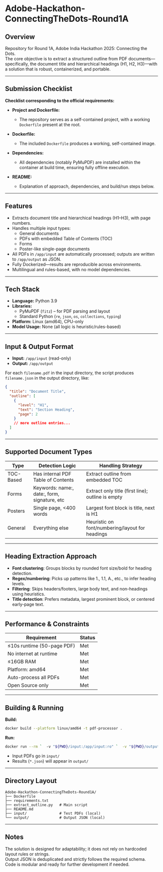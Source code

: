 # Adobe-Hackathon-ConnectingTheDots-Round1A

## Overview

Repository for Round 1A, Adobe India Hackathon 2025: Connecting the Dots.  
The core objective is to extract a structured outline from PDF documents—specifically, the document title and hierarchical headings (H1, H2, H3)—with a solution that is robust, containerized, and portable.

---

## Submission Checklist

**Checklist corresponding to the official requirements:**

- **Project and Dockerfile:**  
  - The repository serves as a self-contained project, with a working `Dockerfile` present at the root.

- **Dockerfile:**  
  - The included `Dockerfile` produces a working, self-contained image.

- **Dependencies:**  
  - All dependencies (notably PyMuPDF) are installed within the container at build time, ensuring fully offline execution.

- **README:**  
  - Explanation of approach, dependencies, and build/run steps below.

---

## Features

- Extracts document title and hierarchical headings (H1–H3), with page numbers.
- Handles multiple input types: 
  - General documents
  - PDFs with embedded Table of Contents (TOC)
  - Forms  
  - Poster-like single-page documents
- All PDFs in `/app/input` are automatically processed; outputs are written to `/app/output` as JSON.
- Fully Dockerized—results are reproducible across environments.
- Multilingual and rules-based, with no model dependencies.

---

## Tech Stack

- **Language:** Python 3.9
- **Libraries:**  
  - PyMuPDF (`fitz`) – for PDF parsing and layout
  - Standard Python (`re`, `json`, `os`, `collections`, `typing`)
- **Platform:** Linux (amd64), CPU-only
- **Model Usage:** None (all logic is heuristic/rules-based)

---

## Input & Output Format

- **Input:** `/app/input` (read-only)
- **Output:** `/app/output`

For each `filename.pdf` in the input directory, the script produces `filename.json` in the output directory, like:

```json
{
  "title": "Document Title",
  "outline": [
    {
      "level": "H1",
      "text": "Section Heading",
      "page": 2
    }
    // more outline entries...
  ]
}
```

---

## Supported Document Types

| Type      | Detection Logic                              | Handling Strategy                                   |
|-----------|---------------------------------------------|-----------------------------------------------------|
| TOC-Based | Has internal PDF Table of Contents           | Extract outline from embedded TOC                   |
| Forms     | Keywords: name:, date:, form, signature, etc | Extract only title (first line); outline is empty   |
| Posters   | Single page, <400 words                      | Largest font block is title, next is H1             |
| General   | Everything else                              | Heuristic on font/numbering/layout for headings     |

---

## Heading Extraction Approach

- **Font clustering**: Groups blocks by rounded font size/bold for heading detection.
- **Regex/numbering**: Picks up patterns like 1., 1.1, A., etc., to infer heading levels.
- **Filtering**: Skips headers/footers, large body text, and non-headings using heuristics.
- **Title detection**: Prefers metadata, largest prominent block, or centered early-page text.

---

## Performance & Constraints

| Requirement                    | Status         |
|---------------------------------|---------------|
| ≤10s runtime (50-page PDF)      | Met           |
| No internet at runtime          | Met           |
| ≤16GB RAM                       | Met           |
| Platform: amd64                 | Met           |
| Auto-process all PDFs           | Met           |
| Open Source only                | Met           |

---

## Building & Running

**Build:**
```bash
docker build --platform linux/amd64 -t pdf-processor .
```

**Run:**
```bash
docker run --rm `  -v "${PWD}/input:/app/input:ro" `  -v "${PWD}/output:/app/output" `  --network none pdf-processor
```
- Input PDFs go in `input/`  
- Results (`*.json`) will appear in `output/`

---

## Directory Layout

```
Adobe-Hackathon-ConnectingTheDots-Round1A/
├── Dockerfile
├── requirements.txt
├── extract_outline.py   # Main script
├── README.md
├── input/               # Test PDFs (local)
└── output/              # Output JSON (local)
```

---

## Notes

The solution is designed for adaptability; it does not rely on hardcoded layout rules or strings.  
Output JSON is deduplicated and strictly follows the required schema.  
Code is modular and ready for further development if needed.
